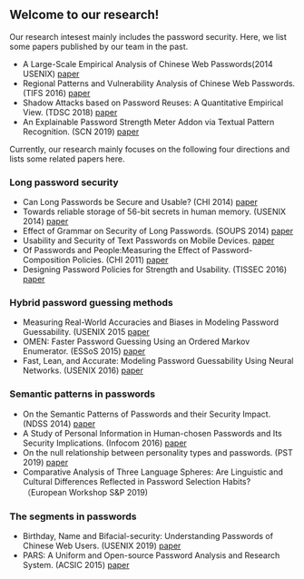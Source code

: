 ## Welcome to our research!

Our research intesest mainly includes the password security. Here, we list some papers published by our team in the past. 
- A Large-Scale Empirical Analysis of Chinese Web Passwords(2014 USENIX) [paper](https://www.usenix.org/conference/usenixsecurity14/technical-sessions/presentation/li_zhigong)
- Regional Patterns and Vulnerability Analysis of Chinese Web Passwords. (TIFS 2016) [paper](https://ieeexplore.ieee.org/document/7298428)
- Shadow Attacks based on Password Reuses: A Quantitative Empirical View. (TDSC 2018) [paper](https://ieeexplore.ieee.org/document/7469392)
- An Explainable Password Strength Meter Addon via Textual Pattern Recognition. (SCN 2019) [paper](https://www.onacademic.com/detail/journal_1000041641853299_4377.html)


Currently, our research mainly focuses on the following four directions and lists some related papers here. 

### Long password security
- Can Long Passwords be Secure and Usable? (CHI 2014) [paper](https://dl.acm.org/doi/10.1145/2556288.2557377)
- Towards reliable storage of 56-bit secrets in human memory. (USENIX 2014) [paper](https://www.usenix.org/conference/usenixsecurity14/technical-sessions/presentation/bonneau)
- Effect of Grammar on Security of Long Passwords. (SOUPS 2014) [paper](https://dl.acm.org/doi/10.1145/2435349.2435395)
- Usability and Security of Text Passwords on Mobile Devices. [paper](https://dl.acm.org/doi/10.1145/2858036.2858384)
- Of Passwords and People:Measuring the Effect of Password-Composition Policies. (CHI 2011) [paper](https://www.researchgate.net/publication/221517203_Of_passwords_and_people_Measuring_the_effect_of_password-composition_policies)
- Designing Password Policies for Strength and Usability. (TISSEC 2016) [paper](https://dl.acm.org/doi/10.1145/2891411)

### Hybrid password guessing methods
- Measuring Real-World Accuracies and Biases in Modeling Password Guessability. (USENIX 2015
[paper](https://www.usenix.org/conference/usenixsecurity15/technical-sessions/presentation/ur)
- OMEN: Faster Password Guessing Using an Ordered Markov Enumerator. (ESSoS 2015) [paper](https://link.springer.com/chapter/10.1007%2F978-3-319-15618-7_10)
- Fast, Lean, and Accurate: Modeling Password Guessability Using Neural Networks. (USENIX 2016) [paper](https://www.usenix.org/conference/usenixsecurity16/technical-sessions/presentation/melicher)

### Semantic patterns in passwords 
- On the Semantic Patterns of Passwords and their Security Impact. (NDSS 2014) [paper](https://www.ndss-symposium.org/ndss2014/semantic-patterns-passwords-and-their-security-impact)
- A Study of Personal Information in Human-chosen Passwords and Its Security Implications. (Infocom 2016) [paper](https://ieeexplore.ieee.org/stamp/stamp.jsp?arnumber=7524583)
- On the null relationship between personality types and passwords. (PST 2019) [paper](https://ieeexplore.ieee.org/document/8949024/)
- Comparative Analysis of Three Language Spheres: Are Linguistic and Cultural Differences Reflected in Password Selection Habits? （European Workshop S&P 2019)

### The segments in passwords
- Birthday, Name and Bifacial-security: Understanding Passwords of Chinese Web Users. (USENIX 2019) [paper](https://www.usenix.org/conference/usenixsecurity19/presentation/wang-ding)
- PARS: A Uniform and Open-source Password Analysis and Research System. (ACSIC 2015) [paper](https://dl.acm.org/doi/10.1145/2818000.2818018)




